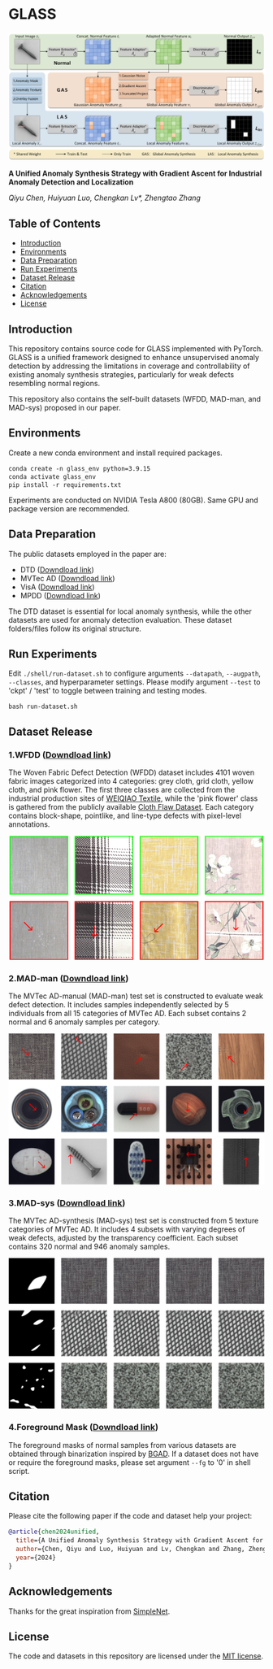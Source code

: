 # GLASS
![](figures/GLASS_schematic.png)

**A Unified Anomaly Synthesis Strategy with Gradient Ascent for Industrial Anomaly Detection and Localization**

_Qiyu Chen, Huiyuan Luo, Chengkan Lv*, Zhengtao Zhang_

## Table of Contents
* [Introduction](#introduction)
* [Environments](#environments)
* [Data Preparation](#data-preparation)
* [Run Experiments](#run-experiments)
* [Dataset Release](#dataset-release)
* [Citation](#citation)
* [Acknowledgements](#acknowledgements)
* [License](#license)

## Introduction
This repository contains source code for GLASS implemented with PyTorch.
GLASS is a unified framework designed to enhance unsupervised anomaly detection
by addressing the limitations in coverage and controllability of existing anomaly synthesis strategies,
particularly for weak defects resembling normal regions.

This repository also contains the self-built datasets (WFDD, MAD-man, and MAD-sys) proposed in our paper.

## Environments
Create a new conda environment and install required packages.
```
conda create -n glass_env python=3.9.15
conda activate glass_env
pip install -r requirements.txt
```
Experiments are conducted on NVIDIA Tesla A800 (80GB).
Same GPU and package version are recommended. 

## Data Preparation
The public datasets employed in the paper are:

- DTD ([Downdload link](https://www.robots.ox.ac.uk/~vgg/data/dtd/))
- MVTec AD ([Downdload link](https://www.mvtec.com/company/research/datasets/mvtec-ad/))
- VisA ([Downdload link](https://github.com/amazon-science/spot-diff/))
- MPDD ([Downdload link](https://github.com/stepanje/MPDD/))

The DTD dataset is essential for local anomaly synthesis,
while the other datasets are used for anomaly detection evaluation.
These dataset folders/files follow its original structure.

## Run Experiments
Edit `./shell/run-dataset.sh` to configure arguments `--datapath`, `--augpath`, `--classes`, and hyperparameter settings.
Please modify argument `--test` to 'ckpt' / 'test' to toggle between training and testing modes.
```
bash run-dataset.sh
```

## Dataset Release
### 1.WFDD ([Downdload link](https://drive.google.com/file/d/1P8yfNnfoFsb0Lv-HRzkPQ2nD9qsL--Vk/view?usp=sharing/))
The Woven Fabric Defect Detection (WFDD) dataset includes 4101 woven fabric images categorized into 4 categories:
grey cloth, grid cloth, yellow cloth, and pink flower.
The first three classes are collected from the industrial production sites of [WEIQIAO Textile](http://www.wqfz.com/en/),
while the 'pink flower' class is gathered from the publicly available
[Cloth Flaw Dataset](https://tianchi.aliyun.com/dataset/79336?lang=en-us/).
Each category contains block-shape, pointlike, and line-type defects with pixel-level annotations.

![](figures/WFDD_samples.png)

### 2.MAD-man ([Downdload link](https://drive.google.com/file/d/1HJmw7hSmrS0NMxfAjDltF4cXlN5S96Iz/view?usp=sharing/))
The MVTec AD-manual (MAD-man) test set is constructed to evaluate weak defect detection.
It includes samples independently selected by 5 individuals from all 15 categories of MVTec AD.
Each subset contains 2 normal and 6 anomaly samples per category.

![](figures/MAD-man_samples.png)

### 3.MAD-sys ([Downdload link](https://drive.google.com/file/d/1uLGWmOc4D9PuQawE-2nFS3p6XQzKrVsn/view?usp=sharing/))
The MVTec AD-synthesis (MAD-sys) test set is constructed from 5 texture categories of MVTec AD.
It includes 4 subsets with varying degrees of weak defects, adjusted by the transparency coefficient.
Each subset contains 320 normal and 946 anomaly samples.

![](figures/MAD-sys_samples.png)

### 4.Foreground Mask ([Downdload link](https://drive.google.com/file/d/1Fn84QCfMtgBGEDcmY44v97Ci8wwpABK8/view?usp=sharing/))
The foreground masks of normal samples from various datasets are obtained through binarization
inspired by [BGAD](https://github.com/xcyao00/BGAD/).
If a dataset does not have or require the foreground masks,
please set argument `--fg` to '0' in shell script.

## Citation
Please cite the following paper if the code and dataset help your project:

```bibtex
@article{chen2024unified,
  title={A Unified Anomaly Synthesis Strategy with Gradient Ascent for Industrial Anomaly Detection and Localization},
  author={Chen, Qiyu and Luo, Huiyuan and Lv, Chengkan and Zhang, Zhengtao},
  year={2024}
}
```

## Acknowledgements
Thanks for the great inspiration from [SimpleNet](https://github.com/DonaldRR/SimpleNet/).

## License
The code and datasets in this repository are licensed under the [MIT license](https://mit-license.org/).